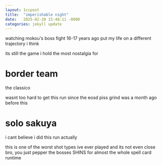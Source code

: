```yaml
---
layout: 1ccpost
title:  "imperishable night"
date:   2025-02-20 15:48:11 -0800
categories: jekyll update 
---
```

watching mokou's boss fight 16-17 years ago put my life on a different trajectory i think

its still the game i hold the most nostalgia for

# border team <a name="border-team"></a> 
the classico

wasnt too hard to get this run since the eosd piss grind was a month ago before this

# solo sakuya <a name="solo-sakuya"></a> 
i cant believe i did this run actually

this is one of the worst shot types ive ever played and its not even close bro, you just pepper the bosses SHINS for almost the whole spell card runtime
